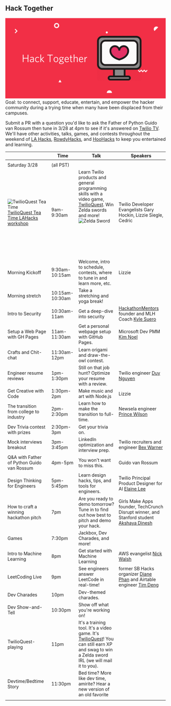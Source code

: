 ## Hack Together
![Hack Together logo](hacktogether.png)
Goal: to connect, support, educate, entertain, and empower the hacker community during a trying time when many have been displaced from their campuses.

Submit a PR with a question you'd like to ask the Father of Python Guido van Rossum then tune in 3/28 at 4pm to see if it's answered on [Twilio TV](https://twitch.tv/twilio). We'll have other activities, talks, games, and contests throughout the weekend of [LA Hacks](https://lahacks.com/), [RowdyHacks](https://www.rowdyhacks.io/), and [HooHacks](https://www.hoohacks.io/) to keep you entertained and learning.

|                                            | Time            | Talk                                                                                     | Speakers                                                                                 |
|--------------------------------------------|-----------------|------------------------------------------------------------------------------------------|-----------------------------------------------------------------------------------------|
 |                                                                                         |
| Saturday 3/28                              |  (all PST)               |                                                                                         |
| <img src="https://pbs.twimg.com/media/D1dSxFUXQAc3esW.jpg" alt="TwilioQuest Tea Time" style="width: 100px;height:50px;padding-top:-50px"/> [TwilioQuest  Tea Time LAHacks workshop](https://lahacks.com/link/twilio)                  | 9am-9:30am | Learn Twilio products and general programming skills with a video game, [TwilioQuest](twilio.com/quest). Win Zelda swords and more!  <img src="zeldasword.jpg" alt="Zelda Sword" style="width: 100px; height:50px;padding-bottom:100px"/>            | Twilio Developer Evangelists Gary Hockin, Lizzie Siegle, Cedric                                                      |
|                                    |                                         |                                                                                         |
| Morning Kickoff                            | 9:30am-10:15am        | Welcome, intro to schedule, contests, where to tune in and learn more, etc.       | Lizzie                                                                           |
| Morning stretch                            | 10:15am-10:30am    | Take a stretching and yoga break!                                    |                                                                                         |
| Intro to Security                          | 10:30am-11am    | Get a deep-dive into security                                                       | [HackathonMentors](hackathonmentors.org) founder and MLH Coach [Kyle Suero](https://kylesuero.com/)                                                              |
| Setup a Web Page with GH Pages             | 11am-11:30am    | Get a personal webpage setup with GitHub Pages.                                           | Microsoft Dev PMM [Kim Noel](https://twitter.com/NoelKM)                                                              |
| Crafts and Chit-chat                       | 11:30am-12pm    | Learn origami and draw-the-owl contest.                                                    |                                                                                         |
| Engineer resume reviews                    | 1pm-1:30pm      | Still on that job hunt? Optimize your resume with a review.                                                                 | Twilio engineer [Duy Nguyen](https://www.linkedin.com/in/aiden-nguyen/)                                                              |
| Get Creative with Code                     | 1:30pm-2pm      | Make music and art with Node.js                                                     |       Lizzie                                                                                  |
| The transition from college to industry    | 2pm-2:30pm      | Learn how to make the transition to full-time.                                            | Newsela engineer [Prince Wilson](https://twitter.com/maxcell)                                                          |
| Dev Trivia contest with prizes                         | 2:30pm-3pm      | Get your trivia on.                                                                              |                                                                                         |
| Mock interviews breakout                   | 3pm-3:45pm      | LinkedIn optimization and interview prep.                                                 | Twilio recruiters and engineer [Bex Warner](https://twitter.com/hiimbexo)                                               |
| Q&A with Father of Python Guido van Rossum | 4pm-5pm         | You won't want to miss this. | Guido van Rossum                                                                        |
| Design Thinking for Engineers              | 5pm-5:45pm      | Learn design hacks, tips, and tools for engineers.                                        | Twilio Principal Product Designer for AI [Elaine Lee](https://medium.com/@elainelee)                                            |
| How to craft a winning hackathon pitch     | 7pm             | Are you ready to demo tomorrow? Tune in to find out how best to pitch and demo your hack. | Girls Make Apps founder, TechCrunch Disrupt winner, and Stanford student [Akshaya Dinesh](http://akshayadinesh.me/) |
| Games            | 7:30pm          | Jackbox, Dev Charades, and more!                                                                                    |                                                                                         |
| Intro to Machine Learning                  | 8pm             | Get started with Machine Learning                                                                        | AWS evangelist [Nick Walsh](https://twitter.com/TheNickWalsh)                                                               |
| LeetCoding Live                           | 9pm             | See engineers answer LeetCode in real-time!                                              | former SB Hacks organizer [Diane Phan](https://dianephan.github.io/) and Airtable engineer [Tim Deng](https://timdeng2324.github.io/)                     |
| Dev Charades                               | 10pm            | Dev-themed charades.                                                                                                    |                                                                                         |
| Dev Show-and-Tell                          | 10:30pm         | Show off what you're working on!                                                                                       |                                                                                         |
| TwilioQuest-playing                        | 11pm            |It's a training tool. It's a  video game. It's [TwilioQuest](twilio.com/quest)!  You can still earn XP and swag to win a Zelda sword IRL (we will mail it to you).                                                                                                                        |                                                                                         |
| Devtime/Bedtime Story                      | 11:30pm         | Bed time? More like dev time, amirite? Hear a new version of an old favorite                                           |                                                                                         |
|                                            |                 |                                                                                                                        |                                                                                         |